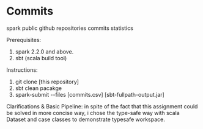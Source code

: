 # Commits
spark public github repositories commits statistics

Prerequisites:
1. spark 2.2.0 and above.
2. sbt (scala build tool)

Instructions:
1. git clone [this repository]
2. sbt clean pacakge
3. spark-submit --files [commits.csv] [sbt-fullpath-output.jar]

Clarifications & Basic Pipeline:
in spite of the fact that this assignment could be solved in more concise way,
i chose the type-safe way with scala Dataset and case classes to demonstrate typesafe workspace.

